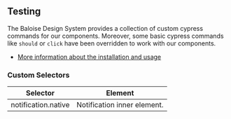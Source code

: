 ## Testing

The Baloise Design System provides a collection of custom cypress commands for our components. Moreover, some basic cypress commands like `should` or `click` have been overridden to work with our components.

- [More information about the installation and usage](?path=/docs/development-testing--page)

<!-- START: human documentation -->

<!-- END: human documentation -->

### Custom Selectors

| Selector            | Element                     |
| ------------------- | --------------------------- |
| notification.native | Notification inner element. |

